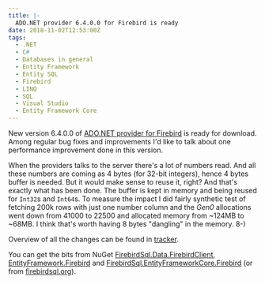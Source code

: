 ```yaml
---
title: |-
  ADO.NET provider 6.4.0.0 for Firebird is ready
date: 2018-11-02T12:53:00Z
tags:
  - .NET
  - C#
  - Databases in general
  - Entity Framework
  - Entity SQL
  - Firebird
  - LINQ
  - SQL
  - Visual Studio
  - Entity Framework Core
---
```

New version 6.4.0.0 of [ADO.NET provider for Firebird][1] is ready for download. Among regular bug fixes and improvements I'd like to talk about one performance improvement done in this version.

<!-- excerpt -->

When the providers talks to the server there's a lot of numbers read. And all these numbers are coming as 4 bytes (for 32-bit integers), hence 4 bytes buffer is needed. But it would make sense to reuse it, right? And that's exactly what has been done. The buffer is kept in memory and being reused for `Int32`s and `Int64`s. To measure the impact I did fairly synthetic test of fetching 200k rows with just one number column and the _Gen0_ allocations went down from 41000 to 22500 and allocated memory from ~124MB to ~68MB. I think that's worth having 8 bytes "dangling" in the memory. 8-)

Overview of all the changes can be found in [tracker][5].

You can get the bits from NuGet [FirebirdSql.Data.FirebirdClient][2], [EntityFramework.Firebird][3] and [FirebirdSql.EntityFrameworkCore.Firebird][4] (or from [firebirdsql.org][1]).

[1]: http://www.firebirdsql.org/en/net-provider/
[2]: http://www.nuget.org/packages/FirebirdSql.Data.FirebirdClient/
[3]: http://www.nuget.org/packages/EntityFramework.Firebird/
[4]: http://www.nuget.org/packages/FirebirdSql.EntityFrameworkCore.Firebird/
[5]: http://tracker.firebirdsql.org/browse/DNET/fixforversion/10884